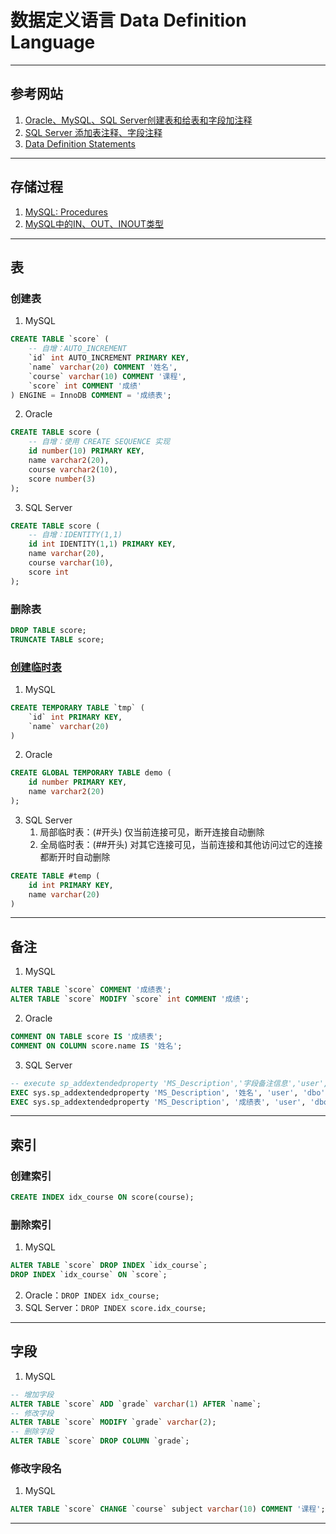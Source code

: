 # 数据定义语言 Data Definition Language

---
## 参考网站
1. [Oracle、MySQL、SQL Server创建表和给表和字段加注释](https://www.cnblogs.com/zt528/p/5386516.html)
2. [SQL Server 添加表注释、字段注释](https://blog.csdn.net/stupidbird003/article/details/64562683)
3. [Data Definition Statements](https://dev.mysql.com/doc/refman/8.0/en/sql-data-definition-statements.html)
---
## 存储过程
1. [MySQL: Procedures](https://www.techonthenet.com/mysql/procedures.php)
2. [MySQL中的IN、OUT、INOUT类型](https://www.cnblogs.com/super-yu/p/9018512.html)
---
## 表
### 创建表
1. MySQL
```sql
CREATE TABLE `score` (
    -- 自增：AUTO_INCREMENT
    `id` int AUTO_INCREMENT PRIMARY KEY,
    `name` varchar(20) COMMENT '姓名',
    `course` varchar(10) COMMENT '课程',
    `score` int COMMENT '成绩'
) ENGINE = InnoDB COMMENT = '成绩表';
```
2. Oracle
```sql
CREATE TABLE score (
    -- 自增：使用 CREATE SEQUENCE 实现
    id number(10) PRIMARY KEY,
    name varchar2(20),
    course varchar2(10),
    score number(3)
);
```
3. SQL Server
```sql
CREATE TABLE score (
    -- 自增：IDENTITY(1,1)
    id int IDENTITY(1,1) PRIMARY KEY,
    name varchar(20),
    course varchar(10),
    score int
);
```
### 删除表
```sql
DROP TABLE score;
TRUNCATE TABLE score;
```
### [创建临时表](https://www.iteye.com/blog/sosuny-891437)
1. MySQL
```sql
CREATE TEMPORARY TABLE `tmp` (
    `id` int PRIMARY KEY,
    `name` varchar(20)
)
```
2. Oracle
```sql
CREATE GLOBAL TEMPORARY TABLE demo (
    id number PRIMARY KEY,
    name varchar2(20)
);
```
3. SQL Server  
    1. 局部临时表：(#开头) 仅当前连接可见，断开连接自动删除  
    2. 全局临时表：(##开头) 对其它连接可见，当前连接和其他访问过它的连接都断开时自动删除
```sql
CREATE TABLE #temp (
    id int PRIMARY KEY,
    name varchar(20)
)
```
---
## 备注
1. MySQL
```sql
ALTER TABLE `score` COMMENT '成绩表';           
ALTER TABLE `score` MODIFY `score` int COMMENT '成绩';
```
2. Oracle
```sql
COMMENT ON TABLE score IS '成绩表';
COMMENT ON COLUMN score.name IS '姓名';
```
3. SQL Server
```sql
-- execute sp_addextendedproperty 'MS_Description','字段备注信息','user','dbo','table','字段所属的表名','column','添加注释的字段名';
EXEC sys.sp_addextendedproperty 'MS_Description', '姓名', 'user', 'dbo', 'table', 'score', 'column', 'name';
EXEC sys.sp_addextendedproperty 'MS_Description', '成绩表', 'user', 'dbo', 'table', 'score', null, null;
```
---
## 索引
### 创建索引
```sql
CREATE INDEX idx_course ON score(course);
```
### 删除索引
1. MySQL
```sql
ALTER TABLE `score` DROP INDEX `idx_course`;
DROP INDEX `idx_course` ON `score`;
```
2. Oracle：`DROP INDEX idx_course;`
3. SQL Server：`DROP INDEX score.idx_course;`
---
## 字段
1. MySQL
```sql
-- 增加字段
ALTER TABLE `score` ADD `grade` varchar(1) AFTER `name`;
-- 修改字段
ALTER TABLE `score` MODIFY `grade` varchar(2);
-- 删除字段
ALTER TABLE `score` DROP COLUMN `grade`;
```
### 修改字段名
1. MySQL
```sql
ALTER TABLE `score` CHANGE `course` subject varchar(10) COMMENT '课程';
```
---